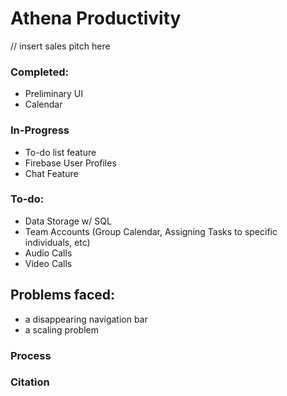 # Athena Productivity

// insert sales pitch here

### Completed: 
- Preliminary UI
- Calendar

### In-Progress
- To-do list feature
- Firebase User Profiles
- Chat Feature

### To-do:
- Data Storage w/ SQL
- Team Accounts (Group Calendar, Assigning Tasks to specific individuals, etc)
- Audio Calls
- Video Calls

## Problems faced:
- a disappearing navigation bar
- a scaling problem

### Process

### Citation
